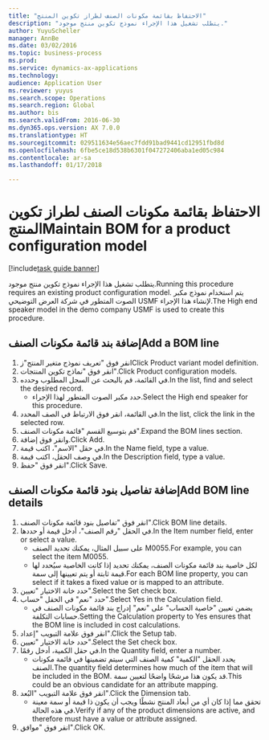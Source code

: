 ```yaml
--- 
title: "الاحتفاظ ‏‫بقائمة مكونات الصنف‬ لطراز تكوين المنتج"
description: "يتطلب تشغيل هذا الإجراء نموذج تكوين منتج موجود."
author: YuyuScheller
manager: AnnBe
ms.date: 03/02/2016
ms.topic: business-process
ms.prod: 
ms.service: dynamics-ax-applications
ms.technology: 
audience: Application User
ms.reviewer: yuyus
ms.search.scope: Operations
ms.search.region: Global
ms.author: bis
ms.search.validFrom: 2016-06-30
ms.dyn365.ops.version: AX 7.0.0
ms.translationtype: HT
ms.sourcegitcommit: 029511634e56aec7fdd91bad9441cd12951fbd8d
ms.openlocfilehash: 6fbe5ce18d538b6301f047272406aba1ed05c984
ms.contentlocale: ar-sa
ms.lasthandoff: 01/17/2018

---
```

# <a name="maintain-bom-for-a-product-configuration-model"></a><span data-ttu-id="c30c4-103">الاحتفاظ ‏‫بقائمة مكونات الصنف‬ لطراز تكوين المنتج</span><span class="sxs-lookup"><span data-stu-id="c30c4-103">Maintain BOM for a product configuration model</span></span>

[!include[task guide banner](../../includes/task-guide-banner.md)]

<span data-ttu-id="c30c4-104">يتطلب تشغيل هذا الإجراء نموذج تكوين منتج موجود.</span><span class="sxs-lookup"><span data-stu-id="c30c4-104">Running this procedure requires an existing product configuration model.</span></span> <span data-ttu-id="c30c4-105">يتم استخدام نموذج مكبر الصوت المتطور في شركة العرض التوضيحي USMF لإنشاء هذا الإجراء.</span><span class="sxs-lookup"><span data-stu-id="c30c4-105">The High end speaker model in the demo company USMF is used to create this procedure.</span></span>


## <a name="add-a-bom-line"></a><span data-ttu-id="c30c4-106">إضافة بند قائمة مكونات الصنف</span><span class="sxs-lookup"><span data-stu-id="c30c4-106">Add a BOM line</span></span>
1. <span data-ttu-id="c30c4-107">انقر فوق "تعريف نموذج متغير المنتج"ز</span><span class="sxs-lookup"><span data-stu-id="c30c4-107">Click Product variant model definition.</span></span>
2. <span data-ttu-id="c30c4-108">انقر فوق "نماذج تكوين المنتجات".</span><span class="sxs-lookup"><span data-stu-id="c30c4-108">Click Product configuration models.</span></span>
3. <span data-ttu-id="c30c4-109">في القائمة، قم بالبحث عن السجل المطلوب وحدده.</span><span class="sxs-lookup"><span data-stu-id="c30c4-109">In the list, find and select the desired record.</span></span>
    * <span data-ttu-id="c30c4-110">حدد مكبر الصوت المتطور لهذا الإجراء.</span><span class="sxs-lookup"><span data-stu-id="c30c4-110">Select the High end speaker for this procedure.</span></span>  
4. <span data-ttu-id="c30c4-111">في القائمة، انقر فوق الارتباط في الصف المحدد.</span><span class="sxs-lookup"><span data-stu-id="c30c4-111">In the list, click the link in the selected row.</span></span>
5. <span data-ttu-id="c30c4-112">قم بتوسيع القسم "قائمة مكونات الصنف".</span><span class="sxs-lookup"><span data-stu-id="c30c4-112">Expand the BOM lines section.</span></span>
6. <span data-ttu-id="c30c4-113">وانقر فوق إضافة.</span><span class="sxs-lookup"><span data-stu-id="c30c4-113">Click Add.</span></span>
7. <span data-ttu-id="c30c4-114">في حقل "الاسم"، اكتب قيمة.</span><span class="sxs-lookup"><span data-stu-id="c30c4-114">In the Name field, type a value.</span></span>
8. <span data-ttu-id="c30c4-115">في وصف الحقل، اكتب قيمة.</span><span class="sxs-lookup"><span data-stu-id="c30c4-115">In the Description field, type a value.</span></span>
9. <span data-ttu-id="c30c4-116">انقر فوق "حفظ".</span><span class="sxs-lookup"><span data-stu-id="c30c4-116">Click Save.</span></span>

## <a name="add-bom-line-details"></a><span data-ttu-id="c30c4-117">إضافة تفاصيل بنود قائمة مكونات الصنف</span><span class="sxs-lookup"><span data-stu-id="c30c4-117">Add BOM line details</span></span>
1. <span data-ttu-id="c30c4-118">انقر فوق "تفاصيل بنود قائمة مكونات الصنف".</span><span class="sxs-lookup"><span data-stu-id="c30c4-118">Click BOM line details.</span></span>
2. <span data-ttu-id="c30c4-119">في الحقل "رقم الصنف"، أدخل قيمة أو حددها.</span><span class="sxs-lookup"><span data-stu-id="c30c4-119">In the Item number field, enter or select a value.</span></span>
    * <span data-ttu-id="c30c4-120">على سبيل المثال، يمكنك تحديد الصنف M0055.</span><span class="sxs-lookup"><span data-stu-id="c30c4-120">For example, you can select the item M0055.</span></span>  
    * <span data-ttu-id="c30c4-121">لكل خاصية بند قائمة مكونات الصنف، يمكنك تحديد إذا كانت الخاصية سيُحدد لها قيمة ثابتة أو يتم تعيينها إلى سمة.</span><span class="sxs-lookup"><span data-stu-id="c30c4-121">For each BOM line property, you can select if it takes a fixed value or is mapped to an attribute.</span></span>  
3. <span data-ttu-id="c30c4-122">حدد خانة الاختيار "تعيين".</span><span class="sxs-lookup"><span data-stu-id="c30c4-122">Select the Set check box.</span></span>
4. <span data-ttu-id="c30c4-123">حدد "نعم" في الحقل "حساب".</span><span class="sxs-lookup"><span data-stu-id="c30c4-123">Select Yes in the Calculation field.</span></span>
    * <span data-ttu-id="c30c4-124">يضمن تعيين "خاصية الحساب" على "نعم" إدراج بند قائمة مكونات الصنف في حسابات التكلفة.</span><span class="sxs-lookup"><span data-stu-id="c30c4-124">Setting the Calculation property to Yes ensures that the BOM line is included in cost calculations.</span></span>  
5. <span data-ttu-id="c30c4-125">انقر فوق علامة التبويب "إعداد".</span><span class="sxs-lookup"><span data-stu-id="c30c4-125">Click the Setup tab.</span></span>
6. <span data-ttu-id="c30c4-126">حدد خانة الاختيار "تعيين".</span><span class="sxs-lookup"><span data-stu-id="c30c4-126">Select the Set check box.</span></span>
7. <span data-ttu-id="c30c4-127">في حقل الكمية، أدخل رقمًا.</span><span class="sxs-lookup"><span data-stu-id="c30c4-127">In the Quantity field, enter a number.</span></span>
    * <span data-ttu-id="c30c4-128">يحدد الحقل "الكمية" كمية الصنف التي سيتم تضمينها في قائمة مكونات الصنف.</span><span class="sxs-lookup"><span data-stu-id="c30c4-128">The quantity field determines how much of the item that will be included in the BOM.</span></span> <span data-ttu-id="c30c4-129">قد يكون هذا مرشحًا واضحًا لتعيين سمة.</span><span class="sxs-lookup"><span data-stu-id="c30c4-129">This could be an obvious candidate for an attribute mapping.</span></span>  
8. <span data-ttu-id="c30c4-130">انقر فوق علامة التبويب "البُعد".</span><span class="sxs-lookup"><span data-stu-id="c30c4-130">Click the Dimension tab.</span></span>
    * <span data-ttu-id="c30c4-131">تحقق مما إذا كان أي من أبعاد المنتج نشطًا ويجب أن يكون ذا قيمة أو سمة معينة في هذه الحالة.</span><span class="sxs-lookup"><span data-stu-id="c30c4-131">Verify if any of the product dimensions are active,  and therefore must have a value or attribute assigned.</span></span>  
9. <span data-ttu-id="c30c4-132">انقر فوق "موافق".</span><span class="sxs-lookup"><span data-stu-id="c30c4-132">Click OK.</span></span>



